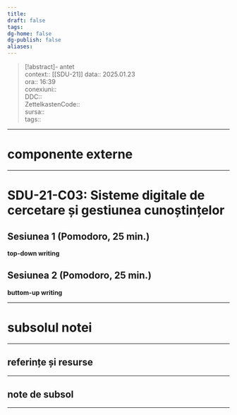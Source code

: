 ```yaml
---
title: 
draft: false
tags: 
dg-home: false
dg-publish: false
aliases: 
---
```

> [!abstract]- antet  
> context::  [[SDU-21]]
> data:: 2025.01.23  
> ora:: 16:39  
> conexiuni::  
> DDC::  
> ZettelkastenCode::  
> sursa::  
> tags::  


---

# componente externe


---

# SDU-21-C03: Sisteme digitale de cercetare și gestiunea cunoștințelor

## Sesiunea 1 (Pomodoro, 25 min.)
**top-down writing**

## Sesiunea 2 (Pomodoro, 25 min.)
**buttom-up writing**




---
# subsolul notei
---
## referințe și resurse


---
## note de subsol
---


